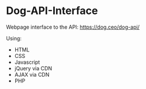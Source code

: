 # Dog-API-Interface
Webpage interface to the API: https://dog.ceo/dog-api/

Using:
- HTML
- CSS
- Javascript
- jQuery via CDN
- AJAX via CDN
- PHP
